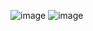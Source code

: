 ![image](https://github.com/user-attachments/assets/4f75894a-1b64-4d0b-a351-18fb841231c0)
![image](https://github.com/user-attachments/assets/e2d5c2e7-9d74-44f8-8c19-3313191b41f0)

